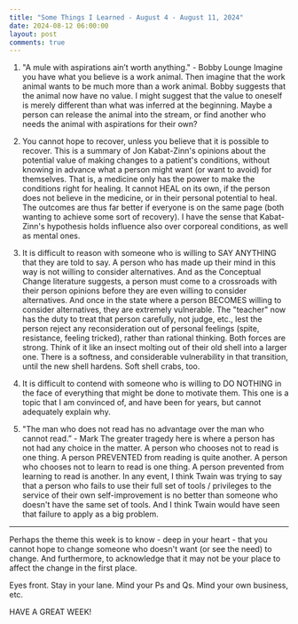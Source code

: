 ```yaml
---
title: "Some Things I Learned - August 4 - August 11, 2024"
date: 2024-08-12 06:00:00
layout: post
comments: true
---
```


1. "A mule with aspirations ain’t worth anything." - Bobby Lounge Imagine you have what you believe is a work animal. Then imagine that the work animal wants to be much more than a work animal. Bobby suggests that the animal now have no value. I might suggest that the value to oneself is merely different than what was inferred at the beginning. Maybe a person can release the animal into the stream, or find another who needs the animal with aspirations for their own?

2. You cannot hope to recover, unless you believe that it is possible to recover. This is a summary of Jon Kabat-Zinn's opinions about the potential value of making changes to a patient's conditions, without knowing in advance what a person might want (or want to avoid) for themselves. That is, a medicine only has the power to make the conditions right for healing. It cannot HEAL on its own, if the person does not believe in the medicine, or in their personal potential to heal. The outcomes are thus far better if everyone is on the same page (both wanting to achieve some sort of recovery). I have the sense that Kabat-Zinn's hypothesis holds influence also over corporeal conditions, as well as mental ones.

3. It is difficult to reason with someone who is willing to SAY ANYTHING that they are told to say. A person who has made up their mind in this way is not willing to consider alternatives. And as the Conceptual Change literature suggests, a person must come to a crossroads with their person opinions before they are even willing to consider alternatives. And once in the state where a person BECOMES willing to consider alternatives, they are extremely vulnerable. The "teacher" now has the duty to treat that person carefully, not judge, etc., lest the person reject any reconsideration out of personal feelings (spite, resistance, feeling tricked), rather than rational thinking. Both forces are strong. Think of it like an insect molting out of their old shell into a larger one. There is a softness, and considerable vulnerability in that transition, until the new shell hardens. Soft shell crabs, too.

4. It is difficult to contend with someone who is willing to DO NOTHING in the face of everything that might be done to motivate them. This one is a topic that I am convinced of, and have been for years, but cannot adequately explain why.

5. "The man who does not read has no advantage over the man who cannot read.” - Mark  The greater tragedy here is where a person has not had any choice in the matter. A person who chooses not to read is one thing. A person PREVENTED from reading is quite another. A person who chooses not to learn to read is one thing. A person prevented from learning to read is another. In any event, I think Twain was trying to say that a person who fails to use their full set of tools / privileges to the service of their own self-improvement is no better than someone who doesn't have the same set of tools. And I think Twain would have seen that failure to apply as a big problem.

<hr>

Perhaps the theme this week is to know - deep in your heart - that you cannot hope to change someone who doesn't want (or see the need) to change. And furthermore, to acknowledge that it may not be your place to affect the change in the first place.

Eyes front. Stay in your lane. Mind your Ps and Qs. Mind your own business, etc.

HAVE A GREAT WEEK!

